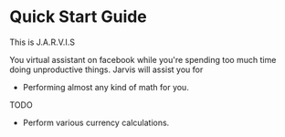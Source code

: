# Quick Start Guide

This is J.A.R.V.I.S

You virtual assistant on facebook while you're spending too much time doing unproductive things. Jarvis will assist you for 

* Performing almost any kind of math for you. 



TODO

* Perform various currency calculations.